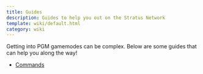 ```yaml
---
title: Guides
description: Guides to help you out on the Stratus Network
template: wiki/default.html
category: wiki
---
```


Getting into PGM gamemodes can be complex. Below are some guides that can help you along the way!

- [Commands](https://mcresourcepile.github.io/addon-project/wiki/guides/commands)
